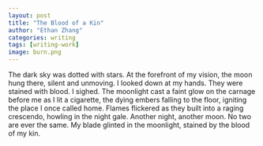 ```yaml
---
layout: post
title: "The Blood of a Kin"
author: "Ethan Zhang"
categories: writing
tags: [writing-work]
image: burn.png
---
```


<html>
  <head>
   <title>The Blood of a Kin</title>
  </head>
  <body>
  <p>The dark sky was dotted with stars. At the forefront of my vision, the moon hung there, silent and unmoving. I looked down at my hands. They were stained with blood. I sighed. The moonlight cast a faint glow on the carnage before me as I lit a cigarette, the dying embers falling to the floor, igniting the place I once called home. Flames flickered as they built into a raging crescendo, howling in the night gale. Another night, another moon. No two are ever the same. My blade glinted in the moonlight, stained by the blood of my kin.</p>
